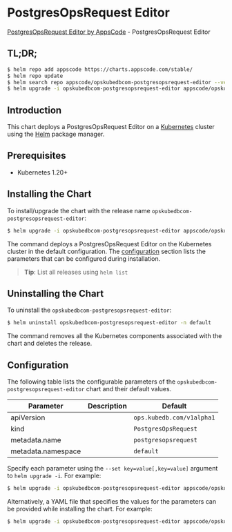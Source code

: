 # PostgresOpsRequest Editor

[PostgresOpsRequest Editor by AppsCode](https://appscode.com) - PostgresOpsRequest Editor

## TL;DR;

```bash
$ helm repo add appscode https://charts.appscode.com/stable/
$ helm repo update
$ helm search repo appscode/opskubedbcom-postgresopsrequest-editor --version=v0.20.0
$ helm upgrade -i opskubedbcom-postgresopsrequest-editor appscode/opskubedbcom-postgresopsrequest-editor -n default --create-namespace --version=v0.20.0
```

## Introduction

This chart deploys a PostgresOpsRequest Editor on a [Kubernetes](http://kubernetes.io) cluster using the [Helm](https://helm.sh) package manager.

## Prerequisites

- Kubernetes 1.20+

## Installing the Chart

To install/upgrade the chart with the release name `opskubedbcom-postgresopsrequest-editor`:

```bash
$ helm upgrade -i opskubedbcom-postgresopsrequest-editor appscode/opskubedbcom-postgresopsrequest-editor -n default --create-namespace --version=v0.20.0
```

The command deploys a PostgresOpsRequest Editor on the Kubernetes cluster in the default configuration. The [configuration](#configuration) section lists the parameters that can be configured during installation.

> **Tip**: List all releases using `helm list`

## Uninstalling the Chart

To uninstall the `opskubedbcom-postgresopsrequest-editor`:

```bash
$ helm uninstall opskubedbcom-postgresopsrequest-editor -n default
```

The command removes all the Kubernetes components associated with the chart and deletes the release.

## Configuration

The following table lists the configurable parameters of the `opskubedbcom-postgresopsrequest-editor` chart and their default values.

|     Parameter      | Description |               Default                |
|--------------------|-------------|--------------------------------------|
| apiVersion         |             | <code>ops.kubedb.com/v1alpha1</code> |
| kind               |             | <code>PostgresOpsRequest</code>      |
| metadata.name      |             | <code>postgresopsrequest</code>      |
| metadata.namespace |             | <code>default</code>                 |


Specify each parameter using the `--set key=value[,key=value]` argument to `helm upgrade -i`. For example:

```bash
$ helm upgrade -i opskubedbcom-postgresopsrequest-editor appscode/opskubedbcom-postgresopsrequest-editor -n default --create-namespace --version=v0.20.0 --set apiVersion=ops.kubedb.com/v1alpha1
```

Alternatively, a YAML file that specifies the values for the parameters can be provided while
installing the chart. For example:

```bash
$ helm upgrade -i opskubedbcom-postgresopsrequest-editor appscode/opskubedbcom-postgresopsrequest-editor -n default --create-namespace --version=v0.20.0 --values values.yaml
```
